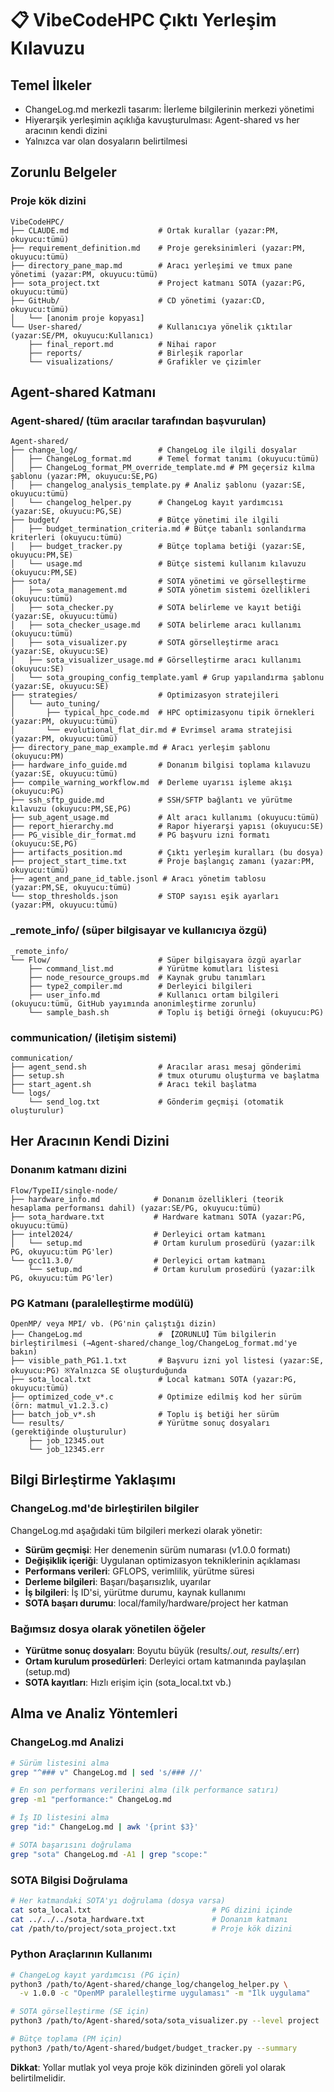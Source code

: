 # 📋 VibeCodeHPC Çıktı Yerleşim Kılavuzu

## Temel İlkeler
- ChangeLog.md merkezli tasarım: İlerleme bilgilerinin merkezi yönetimi
- Hiyerarşik yerleşimin açıklığa kavuşturulması: Agent-shared vs her aracının kendi dizini
- Yalnızca var olan dosyaların belirtilmesi

## Zorunlu Belgeler

### Proje kök dizini
```
VibeCodeHPC/
├── CLAUDE.md                    # Ortak kurallar (yazar:PM, okuyucu:tümü)
├── requirement_definition.md    # Proje gereksinimleri (yazar:PM, okuyucu:tümü)
├── directory_pane_map.md        # Aracı yerleşimi ve tmux pane yönetimi (yazar:PM, okuyucu:tümü)
├── sota_project.txt             # Project katmanı SOTA (yazar:PG, okuyucu:tümü)
├── GitHub/                      # CD yönetimi (yazar:CD, okuyucu:tümü)
│   └── [anonim proje kopyası]
└── User-shared/                 # Kullanıcıya yönelik çıktılar (yazar:SE/PM, okuyucu:Kullanıcı)
    ├── final_report.md          # Nihai rapor
    ├── reports/                 # Birleşik raporlar
    └── visualizations/          # Grafikler ve çizimler
```

## Agent-shared Katmanı

### Agent-shared/ (tüm aracılar tarafından başvurulan)
```
Agent-shared/
├── change_log/                  # ChangeLog ile ilgili dosyalar
│   ├── ChangeLog_format.md      # Temel format tanımı (okuyucu:tümü)
│   ├── ChangeLog_format_PM_override_template.md # PM geçersiz kılma şablonu (yazar:PM, okuyucu:SE,PG)
│   ├── changelog_analysis_template.py # Analiz şablonu (yazar:SE, okuyucu:tümü)
│   └── changelog_helper.py      # ChangeLog kayıt yardımcısı (yazar:SE, okuyucu:PG,SE)
├── budget/                      # Bütçe yönetimi ile ilgili
│   ├── budget_termination_criteria.md # Bütçe tabanlı sonlandırma kriterleri (okuyucu:tümü)
│   ├── budget_tracker.py        # Bütçe toplama betiği (yazar:SE, okuyucu:PM,SE)
│   └── usage.md                 # Bütçe sistemi kullanım kılavuzu (okuyucu:PM,SE)
├── sota/                        # SOTA yönetimi ve görselleştirme
│   ├── sota_management.md       # SOTA yönetim sistemi özellikleri (okuyucu:tümü)
│   ├── sota_checker.py          # SOTA belirleme ve kayıt betiği (yazar:SE, okuyucu:tümü)
│   ├── sota_checker_usage.md    # SOTA belirleme aracı kullanımı (okuyucu:tümü)
│   ├── sota_visualizer.py       # SOTA görselleştirme aracı (yazar:SE, okuyucu:SE)
│   ├── sota_visualizer_usage.md # Görselleştirme aracı kullanımı (okuyucu:SE)
│   └── sota_grouping_config_template.yaml # Grup yapılandırma şablonu (yazar:SE, okuyucu:SE)
├── strategies/                  # Optimizasyon stratejileri
│   └── auto_tuning/
│       ├── typical_hpc_code.md  # HPC optimizasyonu tipik örnekleri (yazar:PM, okuyucu:tümü)
│       └── evolutional_flat_dir.md # Evrimsel arama stratejisi (yazar:PM, okuyucu:tümü)
├── directory_pane_map_example.md # Aracı yerleşim şablonu (okuyucu:PM)
├── hardware_info_guide.md       # Donanım bilgisi toplama kılavuzu (yazar:SE, okuyucu:tümü)
├── compile_warning_workflow.md  # Derleme uyarısı işleme akışı (okuyucu:PG)
├── ssh_sftp_guide.md            # SSH/SFTP bağlantı ve yürütme kılavuzu (okuyucu:PM,SE,PG)
├── sub_agent_usage.md           # Alt aracı kullanımı (okuyucu:tümü)
├── report_hierarchy.md          # Rapor hiyerarşi yapısı (okuyucu:SE)
├── PG_visible_dir_format.md     # PG başvuru izni formatı (okuyucu:SE,PG)
├── artifacts_position.md        # Çıktı yerleşim kuralları (bu dosya)
├── project_start_time.txt       # Proje başlangıç zamanı (yazar:PM, okuyucu:tümü)
├── agent_and_pane_id_table.jsonl # Aracı yönetim tablosu (yazar:PM,SE, okuyucu:tümü)
└── stop_thresholds.json         # STOP sayısı eşik ayarları (yazar:PM, okuyucu:tümü)
```

### _remote_info/ (süper bilgisayar ve kullanıcıya özgü)
```
_remote_info/
└── Flow/                        # Süper bilgisayara özgü ayarlar
    ├── command_list.md          # Yürütme komutları listesi
    ├── node_resource_groups.md  # Kaynak grubu tanımları
    ├── type2_compiler.md        # Derleyici bilgileri
    ├── user_info.md             # Kullanıcı ortam bilgileri (okuyucu:tümü, GitHub yayımında anonimleştirme zorunlu)
    └── sample_bash.sh           # Toplu iş betiği örneği (okuyucu:PG)
```

### communication/ (iletişim sistemi)
```
communication/
├── agent_send.sh                # Aracılar arası mesaj gönderimi
├── setup.sh                     # tmux oturumu oluşturma ve başlatma
├── start_agent.sh               # Aracı tekil başlatma
└── logs/
    └── send_log.txt             # Gönderim geçmişi (otomatik oluşturulur)
```

## Her Aracının Kendi Dizini

### Donanım katmanı dizini
```
Flow/TypeII/single-node/
├── hardware_info.md            # Donanım özellikleri (teorik hesaplama performansı dahil) (yazar:SE/PG, okuyucu:tümü)
├── sota_hardware.txt           # Hardware katmanı SOTA (yazar:PG, okuyucu:tümü)
├── intel2024/                  # Derleyici ortam katmanı
│   └── setup.md                # Ortam kurulum prosedürü (yazar:ilk PG, okuyucu:tüm PG'ler)
└── gcc11.3.0/                  # Derleyici ortam katmanı
    └── setup.md                # Ortam kurulum prosedürü (yazar:ilk PG, okuyucu:tüm PG'ler)
```

### PG Katmanı (paralelleştirme modülü)
```
OpenMP/ veya MPI/ vb. (PG'nin çalıştığı dizin)
├── ChangeLog.md                 # 【ZORUNLU】Tüm bilgilerin birleştirilmesi (→Agent-shared/change_log/ChangeLog_format.md'ye bakın)
├── visible_path_PG1.1.txt       # Başvuru izni yol listesi (yazar:SE, okuyucu:PG) ※Yalnızca SE oluşturduğunda
├── sota_local.txt               # Local katmanı SOTA (yazar:PG, okuyucu:tümü)
├── optimized_code_v*.c          # Optimize edilmiş kod her sürüm (örn: matmul_v1.2.3.c)
├── batch_job_v*.sh              # Toplu iş betiği her sürüm
└── results/                     # Yürütme sonuç dosyaları (gerektiğinde oluşturulur)
    ├── job_12345.out
    └── job_12345.err
```

## Bilgi Birleştirme Yaklaşımı

### ChangeLog.md'de birleştirilen bilgiler
ChangeLog.md aşağıdaki tüm bilgileri merkezi olarak yönetir:
- **Sürüm geçmişi**: Her denemenin sürüm numarası (v1.0.0 formatı)
- **Değişiklik içeriği**: Uygulanan optimizasyon tekniklerinin açıklaması
- **Performans verileri**: GFLOPS, verimlilik, yürütme süresi
- **Derleme bilgileri**: Başarı/başarısızlık, uyarılar
- **İş bilgileri**: İş ID'si, yürütme durumu, kaynak kullanımı
- **SOTA başarı durumu**: local/family/hardware/project her katman

### Bağımsız dosya olarak yönetilen öğeler
- **Yürütme sonuç dosyaları**: Boyutu büyük (results/*.out, results/*.err)
- **Ortam kurulum prosedürleri**: Derleyici ortam katmanında paylaşılan (setup.md)
- **SOTA kayıtları**: Hızlı erişim için (sota_local.txt vb.)

## Alma ve Analiz Yöntemleri

### ChangeLog.md Analizi
```bash
# Sürüm listesini alma
grep "^### v" ChangeLog.md | sed 's/### //'

# En son performans verilerini alma (ilk performance satırı)
grep -m1 "performance:" ChangeLog.md

# İş ID listesini alma
grep "id:" ChangeLog.md | awk '{print $3}'

# SOTA başarısını doğrulama
grep "sota" ChangeLog.md -A1 | grep "scope:"
```

### SOTA Bilgisi Doğrulama
```bash
# Her katmandaki SOTA'yı doğrulama (dosya varsa)
cat sota_local.txt                           # PG dizini içinde
cat ../../../sota_hardware.txt               # Donanım katmanı
cat /path/to/project/sota_project.txt        # Proje kök dizini
```

### Python Araçlarının Kullanımı
```bash
# ChangeLog kayıt yardımcısı (PG için)
python3 /path/to/Agent-shared/change_log/changelog_helper.py \
  -v 1.0.0 -c "OpenMP paralelleştirme uygulaması" -m "İlk uygulama"

# SOTA görselleştirme (SE için)  
python3 /path/to/Agent-shared/sota/sota_visualizer.py --level project

# Bütçe toplama (PM için)
python3 /path/to/Agent-shared/budget/budget_tracker.py --summary
```

**Dikkat**: Yollar mutlak yol veya proje kök dizininden göreli yol olarak belirtilmelidir.

